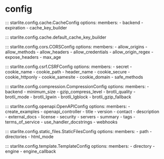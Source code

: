 # config

::: starlite.config.cache.CacheConfig
    options:
        members:
            - backend
            - expiration
            - cache_key_builder

::: starlite.config.cache.default_cache_key_builder

::: starlite.config.cors.CORSConfig
    options:
        members:
            - allow_origins
            - allow_methods
            - allow_headers
            - allow_credentials
            - allow_origin_regex
            - expose_headers
            - max_age

::: starlite.config.csrf.CSRFConfig
    options:
        members:
            - secret
            - cookie_name
            - cookie_path
            - header_name
            - cookie_secure
            - cookie_httponly
            - cookie_samesite
            - cookie_domain
            - safe_methods

::: starlite.config.compression.CompressionConfig
    options:
        members:
            - backend
            - minimum_size
            - gzip_compress_level
            - brotli_quality
            - brotli_mode
            - brotli_lgwin
            - brotli_lgblock
            - brotli_gzip_fallback

::: starlite.config.openapi.OpenAPIConfig
    options:
        members:
            - create_examples
            - openapi_controller
            - title
            - version
            - contact
            - description
            - external_docs
            - license
            - security
            - servers
            - summary
            - tags
            - terms_of_service
            - use_handler_docstrings
            - webhooks

::: starlite.config.static_files.StaticFilesConfig
    options:
        members:
            - path
            - directories
            - html_mode

::: starlite.config.template.TemplateConfig
    options:
        members:
            - directory
            - engine
            - engine_callback
